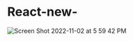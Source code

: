 # React-new-
![Screen Shot 2022-11-02 at 5 59 42 PM](https://user-images.githubusercontent.com/97373052/199623068-d6196ccb-60d5-47c0-81e6-bafb8197c654.png)
